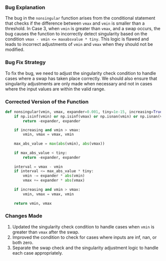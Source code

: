 ### Bug Explanation
The bug in the `nonsingular` function arises from the conditional statement that checks if the difference between `vmax` and `vmin` is smaller than a threshold. In Case 3, when `vmin` is greater than `vmax`, and a swap occurs, the bug causes the function to incorrectly detect singularity based on the condition `vmax - vmin <= maxabsvalue * tiny`. This logic is flawed and leads to incorrect adjustments of `vmin` and `vmax` when they should not be modified.

### Bug Fix Strategy
To fix the bug, we need to adjust the singularity check condition to handle cases where a swap has taken place correctly. We should also ensure that singularity adjustments are only made when necessary and not in cases where the input values are within the valid range.

### Corrected Version of the Function
```python
def nonsingular(vmin, vmax, expander=0.001, tiny=1e-15, increasing=True):
    if np.isinf(vmin) or np.isinf(vmax) or np.isnan(vmin) or np.isnan(vmax) or (vmin == 0 and vmax == 0):
        return -expander, expander

    if increasing and vmin > vmax:
        vmin, vmax = vmax, vmin
    
    max_abs_value = max(abs(vmin), abs(vmax))
    
    if max_abs_value < tiny:
        return -expander, expander
    
    interval = vmax - vmin
    if interval <= max_abs_value * tiny:
        vmin -= expander * abs(vmin)
        vmax += expander * abs(vmax)
    
    if increasing and vmin > vmax:
        vmin, vmax = vmax, vmin
    
    return vmin, vmax
```

### Changes Made
1. Updated the singularity check condition to handle cases when `vmin` is greater than `vmax` after the swap.
2. Improved the condition to check for cases where inputs are inf, nan, or both zero.
3. Separate the swap check and the singularity adjustment logic to handle each case appropriately.